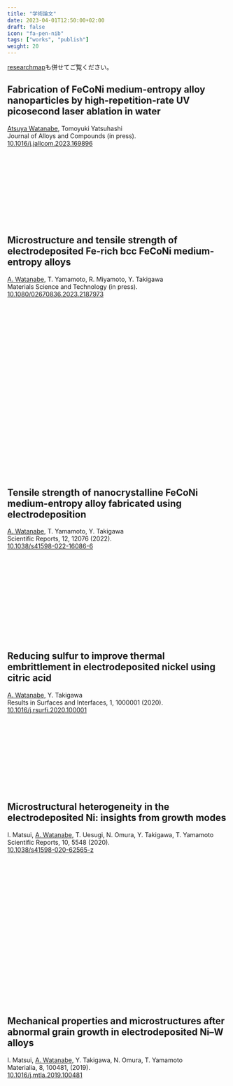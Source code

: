 ```yaml
---
title: "学術論文"
date: 2023-04-01T12:50:00+02:00
draft: false
icon: "fa-pen-nib"
tags: ["works", "publish"]
weight: 20
---
```


[researchmap](https://researchmap.jp/atsuyaw)も併せてご覧ください。

## Fabrication of FeCoNi medium-entropy alloy nanoparticles by high-repetition-rate UV picosecond laser ablation in water
<u>Atsuya Watanabe</u>, Tomoyuki Yatsuhashi  
Journal of Alloys and Compounds (in press).  
<i class="ai ai-doi ai"></i> [10.1016/j.jallcom.2023.169896](https://doi.org/10.1016/j.jallcom.2023.169896) <i class="ai ai-closed-access ai"></i>

<div class="iframely-embed"><div class="iframely-responsive" style="height: 140px; padding-bottom: 0;"><a href="https://www.sciencedirect.com/science/article/abs/pii/S0925838823011994" data-iframely-url="//cdn.iframe.ly/api/iframe?url=https%3A%2F%2Fdoi.org%2F10.1016%2Fj.jallcom.2023.169896&key=8bc9fbec81f15b0cbb303c18f126d6a3"></a></div></div><script async src="//cdn.iframe.ly/embed.js" charset="utf-8"></script></br>

## Microstructure and tensile strength of electrodeposited Fe-rich bcc FeCoNi medium-entropy alloys
<u>A. Watanabe</u>, T. Yamamoto, R. Miyamoto, Y. Takigawa  
Materials Science and Technology (in press).  
<i class="ai ai-doi ai"></i> [10.1080/02670836.2023.2187973](https://doi.org/10.1080/02670836.2023.2187973) <i class="ai ai-closed-access ai"></i>

<div class="iframely-embed"><div class="iframely-responsive" style="padding-bottom: 49.9048%; padding-top: 120px;"><a href="https://doi.org/10.1080/02670836.2023.2187973" data-iframely-url="//cdn.iframe.ly/api/iframe?url=https%3A%2F%2Fdoi.org%2F10.1080%2F02670836.2023.2187973&key=8bc9fbec81f15b0cbb303c18f126d6a3"></a></div></div><script async src="//cdn.iframe.ly/embed.js" charset="utf-8"></script></br>

## Tensile strength of nanocrystalline FeCoNi medium-entropy alloy fabricated using electrodeposition
<u>A. Watanabe</u>, T. Yamamoto, Y. Takigawa  
Scientific Reports, 12, 12076 (2022).  
<i class="ai ai-doi ai"></i> [10.1038/s41598-022-16086-6](https://doi.org/10.1038/s41598-022-16086-6) <i class="ai ai-open-access ai" style="color:#F68212"></i>

<div class="iframely-embed"><div class="iframely-responsive" style="height: 170px; padding-bottom: 0;"><a href="https://doi.org/10.1038/s41598-022-16086-6" data-iframely-url="//cdn.iframe.ly/api/iframe?url=https%3A%2F%2Fdoi.org%2F10.1038%2Fs41598-022-16086-6&key=8bc9fbec81f15b0cbb303c18f126d6a3"></a></div></div><script async src="//cdn.iframe.ly/embed.js" charset="utf-8"></script></br>

## Reducing sulfur to improve thermal embrittlement in electrodeposited nickel using citric acid
<u>A. Watanabe</u>, Y. Takigawa  
Results in Surfaces and Interfaces, 1, 1000001 (2020).  
<i class="ai ai-doi ai"></i> [10.1016/j.rsurfi.2020.100001](https://doi.org/10.1016/j.rsurfi.2020.100001) <i class="ai ai-open-access ai" style="color:#F68212"></i>

<div class="iframely-embed"><div class="iframely-responsive" style="height: 140px; padding-bottom: 0;"><a href="https://doi.org/10.1016/j.rsurfi.2020.100001" data-iframely-url="//cdn.iframe.ly/api/iframe?url=https%3A%2F%2Fdoi.org%2F10.1016%2Fj.rsurfi.2020.100001&key=8bc9fbec81f15b0cbb303c18f126d6a3"></a></div></div><script async src="//cdn.iframe.ly/embed.js" charset="utf-8"></script></br>

## Microstructural heterogeneity in the electrodeposited Ni: insights from growth modes  
I. Matsui, <u>A. Watanabe</u>, T. Uesugi, N. Omura, Y. Takigawa, T. Yamamoto  
Scientific Reports, 10, 5548 (2020).  
<i class="ai ai-doi ai"></i> [10.1038/s41598-020-62565-z](https://doi.org/10.1038/s41598-020-62565-z) <i class="ai ai-open-access ai" style="color:#F68212"></i>

<div class="iframely-embed"><div class="iframely-responsive" style="padding-bottom: 37.7427%; padding-top: 120px;"><a href="https://doi.org/10.1038/s41598-020-62565-z" data-iframely-url="//cdn.iframe.ly/api/iframe?url=https%3A%2F%2Fdoi.org%2F10.1038%2Fs41598-020-62565-z&key=8bc9fbec81f15b0cbb303c18f126d6a3"></a></div></div><script async src="//cdn.iframe.ly/embed.js" charset="utf-8"></script></br>

## Mechanical properties and microstructures after abnormal grain growth in electrodeposited Ni–W alloys  
I. Matsui, <u>A. Watanabe</u>, Y. Takigawa, N. Omura, T. Yamamoto  
Materialia, 8, 100481, (2019).  
<i class="ai ai-doi ai"></i> [10.1016/j.mtla.2019.100481](https://doi.org/10.1016/j.mtla.2019.100481) <i class="ai ai-closed-access ai"></i>

<div class="iframely-embed"><div class="iframely-responsive" style="height: 140px; padding-bottom: 0;"><a href="https://doi.org/10.1016/j.mtla.2019.100481" data-iframely-url="//cdn.iframe.ly/api/iframe?url=https%3A%2F%2Fdoi.org%2F10.1016%2Fj.mtla.2019.100481&key=8bc9fbec81f15b0cbb303c18f126d6a3"></a></div></div><script async src="//cdn.iframe.ly/embed.js" charset="utf-8"></script>